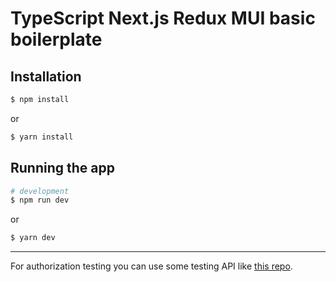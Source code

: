 # TypeScript Next.js Redux MUI basic boilerplate


## Installation

```bash
$ npm install
```
or
```bash
$ yarn install
```

## Running the app

```bash
# development
$ npm run dev
```
or
```bash
$ yarn dev
```
---
For authorization testing you can use some testing API like
[this repo](https://github.com/ayoubyoub/fake-api-jwt-json-server).

